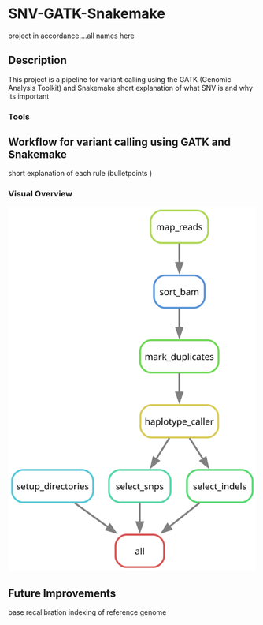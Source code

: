 # SNV-GATK-Snakemake

project in accordance....all names here

## Description
This project is a pipeline for variant calling using the GATK (Genomic Analysis Toolkit) and Snakemake
short explanation of what SNV is and why its important 

### Tools

## Workflow for variant calling using GATK and Snakemake
short explanation of each rule (bulletpoints
)
### Visual Overview
![workflow_figure](rulegraph.svg)

## Future Improvements
base recalibration
indexing of reference genome 